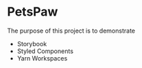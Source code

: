 # PetsPaw

The purpose of this project is to demonstrate
- Storybook
- Styled Components
- Yarn Workspaces